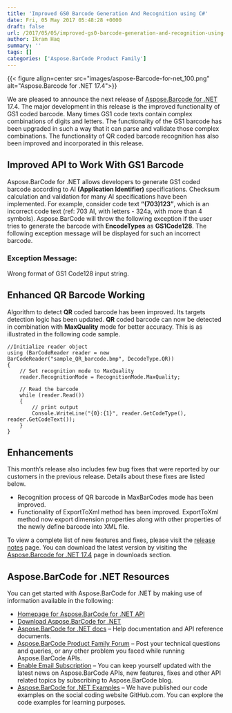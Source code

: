 ```yaml
---
title: 'Improved GS0 Barcode Generation And Recognition using C#'
date: Fri, 05 May 2017 05:48:28 +0000
draft: false
url: /2017/05/05/improved-gs0-barcode-generation-and-recognition-using-csharp/
author: Ikram Haq
summary: ''
tags: []
categories: ['Aspose.BarCode Product Family']
---
```




{{< figure align=center src="images/aspose-Barcode-for-net_100.png" alt="Aspose.Barcode for .NET 17.4">}}


We are pleased to announce the next release of [Aspose.Barcode for .NET][1] 17.4. The major development in this release is the improved functionality of GS1 coded barcode. Many times GS1 code texts contain complex combinations of digits and letters. The functionality of the GS1 barcode has been upgraded in such a way that it can parse and validate those complex combinations. The functionality of QR coded barcode recognition has also been improved and incorporated in this release.

## Improved API to Work With GS1 Barcode

Aspose.BarCode for .NET allows developers to generate GS1 coded barcode according to AI **(Application Identifier)** specifications. Checksum calculation and validation for many AI specifications have been implemented. For example, consider code text **“(703)123”**, which is an incorrect code text (ref: 703 AI, with letters - 324a, with more than 4 symbols). Aspose.BarCode will throw the following exception if the user tries to generate the barcode with **EncodeTypes** as **GS1Code128**. The following exception message will be displayed for such an incorrect barcode.

### Exception Message:

Wrong format of GS1 Code128 input string.

## Enhanced QR Barcode Working

Algorithm to detect **QR** coded barcode has been improved. Its targets detection logic has been updated. **QR** coded barcode can now be detected in combination with **MaxQuality** mode for better accuracy. This is as illustrated in the following code sample.

```
//Initialize reader object
using (BarCodeReader reader = new BarCodeReader("sample_QR_barcode.bmp", DecodeType.QR))
{
    // Set recognition mode to MaxQuality
    reader.RecognitionMode = RecognitionMode.MaxQuality;

    // Read the barcode
    while (reader.Read())
    {
        // print output
        Console.WriteLine("{0}:{1}", reader.GetCodeType(), reader.GetCodeText());
    }
}
```

## Enhancements

This month’s release also includes few bug fixes that were reported by our customers in the previous release. Details about these fixes are listed below.

*   Recognition process of QR barcode in MaxBarCodes mode has been improved.
*   Functionality of ExportToXml method has been improved. ExportToXml method now export dimension properties along with other properties of the newly define barcode into XML file.

To view a complete list of new features and fixes, please visit the [release notes][2] page. You can download the latest version by visiting the [Aspose.Barcode for .NET 17.4][3] page in downloads section.

## Aspose.BarCode for .NET Resources

You can get started with Aspose.BarCode for .NET by making use of information available in the following:

*   [Homepage for Aspose.BarCode for .NET API][4]
*   [Download Aspose.BarCode for .NET][5]
*   [Aspose.BarCode for .NET docs][6] – Help documentation and API reference documents.
*   [Aspose.BarCode Product Family Forum][7] – Post your technical questions and queries, or any other problem you faced while running Aspose.BarCode APIs.
*   [Enable Email Subscription][8] – You can keep yourself updated with the latest news on Aspose.BarCode APIs, new features, fixes and other API related topics by subscribing to Aspose.BarCode blog.
*   [Aspose.BarCode for .NET Examples][9] – We have published our code examples on the social coding website GitHub.com. You can explore the code examples for learning purposes.




[1]: https://products.aspose.com/barcode/net
[2]: https://docs.aspose.com/barcode/net
[3]: http://www.aspose.com/community/files/51/.net-components/aspose.barcode-for-.net/default.aspx
[4]: https://products.aspose.com/barcode/net
[5]: https://downloads.aspose.com/barcode/net
[6]: https://docs.aspose.com/barcode/net
[7]: https://forum.aspose.com/c/barcode
[8]: https://blog.aspose.com/
[9]: https://github.com/aspose-barcode/Aspose.BarCode-for-.NET




